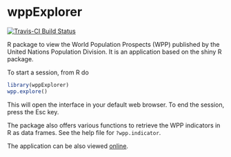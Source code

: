 # wppExplorer  

[![Travis-CI Build Status](https://travis-ci.org/PPgp/wppExplorer.svg?branch=cran)](https://travis-ci.org/PPgp/wppExplorer)

R package to view the World Population Prospects (WPP) published by the United Nations Population Division. 
It is an application based on the shiny R package. 

To start a session, from R do 
```R
library(wppExplorer)
wpp.explore()
```
This will open the interface in your default web browser. To end the session, press the Esc key.

The package also offers various functions to retrieve the WPP indicators in R as data frames. See the help file for `?wpp.indicator`.

The application can be also viewed [online](https://rstudio.stat.washington.edu/shiny/wppExplorer/inst/explore/).
